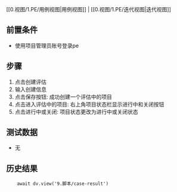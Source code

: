 [[0.视图/1.PE/用例视图|用例视图]] | [[0.视图/1.PE/迭代视图|迭代视图]]

## 前置条件

- 使用项目管理员账号登录pe

## 步骤

1. 点击创建评估
2. 输入创建信息
3. 点击保存按钮: 成功创建一个评估中的项目
4. 点击进入评估中的项目: 右上角项目状态栏显示进行中和关闭按钮
5. 点击进行中或关闭: 项目状态更改为进行中或关闭状态


## 测试数据

- 无

## 历史结果

```dataviewjs
    await dv.view('9.脚本/case-result')
```
